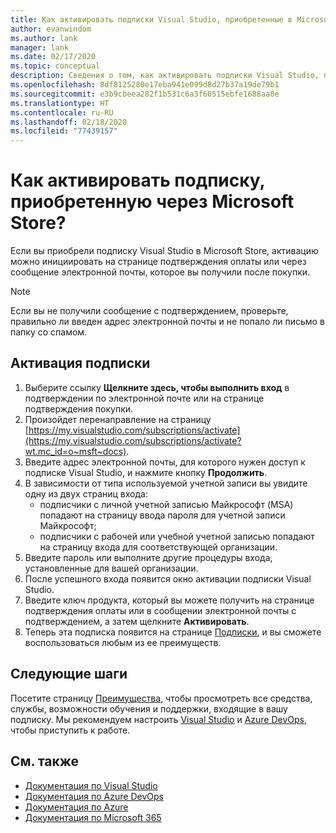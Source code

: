 ```yaml
---
title: Как активировать подписки Visual Studio, приобретенные в Microsoft Store | Документация Майкрософт
author: evanwindom
ms.author: lank
manager: lank
ms.date: 02/17/2020
ms.topic: conceptual
description: Сведения о том, как активировать подписки Visual Studio, приобретенные в Microsoft Store.
ms.openlocfilehash: 8df8125280e17eba941e099d8d27b37a19de79b1
ms.sourcegitcommit: e3b9cbeea282f1b531c6a3f60515ebfe1688aa0e
ms.translationtype: HT
ms.contentlocale: ru-RU
ms.lasthandoff: 02/18/2020
ms.locfileid: "77439157"
---
```

# <a name="how-do-i-activate-a-subscription-acquired-from-the-microsoft-store"></a>Как активировать подписку, приобретенную через Microsoft Store?
Если вы приобрели подписку Visual Studio в Microsoft Store, активацию можно инициировать на странице подтверждения оплаты или через сообщение электронной почты, которое вы получили после покупки.

> [!NOTE]
> Если вы не получили сообщение с подтверждением, проверьте, правильно ли введен адрес электронной почты и не попало ли письмо в папку со спамом.

## <a name="activate-your-subscription"></a>Активация подписки
1. Выберите ссылку **Щелкните здесь, чтобы выполнить вход** в подтверждении по электронной почте или на странице подтверждения покупки.
2. Произойдет перенаправление на страницу [https://my.visualstudio.com/subscriptions/activate](https://my.visualstudio.com/subscriptions/activate?wt.mc_id=o~msft~docs).
3. Введите адрес электронной почты, для которого нужен доступ к подписке Visual Studio, и нажмите кнопку **Продолжить**.
4. В зависимости от типа используемой учетной записи вы увидите одну из двух страниц входа:
    - подписчики с личной учетной записью Майкрософт (MSA) попадают на страницу ввода пароля для учетной записи Майкрософт;
    - подписчики с рабочей или учебной учетной записью попадают на страницу входа для соответствующей организации.
5. Введите пароль или выполните другие процедуры входа, установленные для вашей организации.
6. После успешного входа появится окно активации подписки Visual Studio.
7. Введите ключ продукта, который вы можете получить на странице подтверждения оплаты или в сообщении электронной почты с подтверждением, а затем щелкните **Активировать**.
8. Теперь эта подписка появится на странице [Подписки](https://my.visualstudio.com/subscriptions?wt.mc_id=o~msft~docs), и вы сможете воспользоваться любым из ее преимуществ.

## <a name="next-steps"></a>Следующие шаги
Посетите страницу [Преимущества](https://my.visualstudio.com/benefits?wt.mc_id=o~msft~docs), чтобы просмотреть все средства, службы, возможности обучения и поддержки, входящие в вашу подписку.  Мы рекомендуем настроить [Visual Studio](vs-ide-benefit.md) и [Azure DevOps](vs-azure-devops.md), чтобы приступить к работе. 

## <a name="see-also"></a>См. также
- [Документация по Visual Studio](/visualstudio/)
- [Документация по Azure DevOps](/azure/devops/)
- [Документация по Azure](/azure/)
- [Документация по Microsoft 365](/microsoft-365/)
